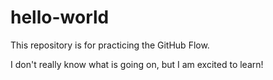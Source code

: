 # hello-world
This repository is for practicing the GitHub Flow.

I don't really know what is going on, but I am excited to learn!
